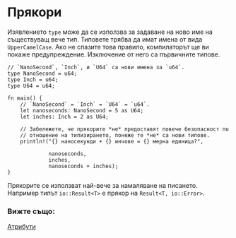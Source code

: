 # Прякори

Изявлениeто `type` може да се използва за задаване на ново име на съществуващ
вече тип. Типовете трябва да имат имена от вида `UpperCamelCase`. Ако не
спазите това правило, компилаторът ще ви покаже предупреждение. Изключение от
него са първичните типове.

```rust,editable
// `NanoSecond`, `Inch`, и `U64` са нови имена за `u64`.
type NanoSecond = u64;
type Inch = u64;
type U64 = u64;

fn main() {
    // `NanoSecond` = `Inch` = `U64` = `u64`.
    let nanoseconds: NanoSecond = 5 as U64;
    let inches: Inch = 2 as U64;

    // Забележете, че прякорите *не* предоставят повече безопасност по
    // отношение на типизирането, понеже те *не* са нови типове.
    println!("{} наносекунди + {} инчове = {} мерна единица?",

             nanoseconds,
             inches,
             nanoseconds + inches);
}
```

Прякорите се използват най-вече за намаляване на писането. Например типът
`io::Result<T>` е прякор  на `Result<T, io::Error>`.

### Вижте също:

[Атрибути](../attribute.md)
